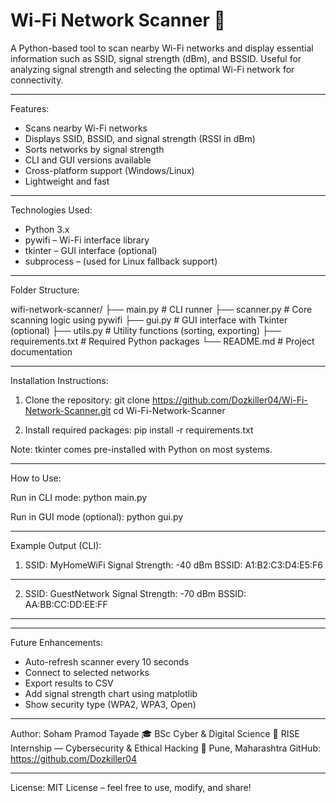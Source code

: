 # Wi-Fi Network Scanner 📶

A Python-based tool to scan nearby Wi-Fi networks and display essential information such as SSID, signal strength (dBm), and BSSID. Useful for analyzing signal strength and selecting the optimal Wi-Fi network for connectivity.

---

Features:
- Scans nearby Wi-Fi networks
- Displays SSID, BSSID, and signal strength (RSSI in dBm)
- Sorts networks by signal strength
- CLI and GUI versions available
- Cross-platform support (Windows/Linux)
- Lightweight and fast

---

Technologies Used:
- Python 3.x
- pywifi – Wi-Fi interface library
- tkinter – GUI interface (optional)
- subprocess – (used for Linux fallback support)

---

Folder Structure:

wifi-network-scanner/
├── main.py            # CLI runner
├── scanner.py         # Core scanning logic using pywifi
├── gui.py             # GUI interface with Tkinter (optional)
├── utils.py           # Utility functions (sorting, exporting)
├── requirements.txt   # Required Python packages
└── README.md          # Project documentation

---

Installation Instructions:

1. Clone the repository:
   git clone https://github.com/Dozkiller04/Wi-Fi-Network-Scanner.git
   cd Wi-Fi-Network-Scanner

2. Install required packages:
   pip install -r requirements.txt

Note: tkinter comes pre-installed with Python on most systems.

---

How to Use:

Run in CLI mode:
   python main.py

Run in GUI mode (optional):
   python gui.py

---

Example Output (CLI):

1. SSID: MyHomeWiFi
   Signal Strength: -40 dBm
   BSSID: A1:B2:C3:D4:E5:F6
------------------------------
2. SSID: GuestNetwork
   Signal Strength: -70 dBm
   BSSID: AA:BB:CC:DD:EE:FF
------------------------------

---

Future Enhancements:
- Auto-refresh scanner every 10 seconds
- Connect to selected networks
- Export results to CSV
- Add signal strength chart using matplotlib
- Show security type (WPA2, WPA3, Open)

---

Author:
Soham Pramod Tayade
🎓 BSc Cyber & Digital Science
🏢 RISE Internship — Cybersecurity & Ethical Hacking
📍 Pune, Maharashtra
GitHub: https://github.com/Dozkiller04

---

License:
MIT License – feel free to use, modify, and share!
